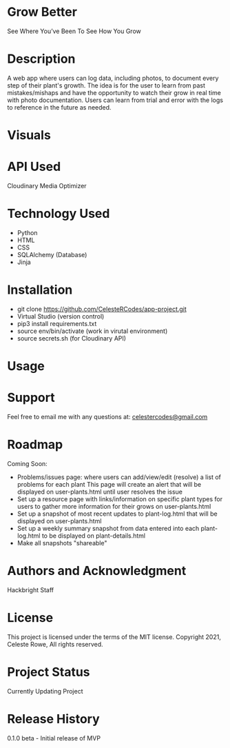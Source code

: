 # Grow Better
See Where You’ve Been To See How You Grow

# Description
A web app where users can log data, including photos, to document every step of their plant's growth. The idea is for the user to learn from past mistakes/mishaps and have the opportunity to watch their grow in real time with photo documentation. Users can learn from trial and error with the logs to reference in the future as needed. 

# Visuals

# API Used
Cloudinary Media Optimizer

# Technology Used
* Python
* HTML
* CSS
* SQLAlchemy (Database)
* Jinja

# Installation
* git clone https://github.com/CelesteRCodes/app-project.git
* Virtual Studio (version control)
* pip3 install requirements.txt
* source env/bin/activate (work in virutal environment)
* source secrets.sh (for Cloudinary API)

# Usage

# Support 
Feel free to email me with any questions at: celestercodes@gmail.com 

# Roadmap
Coming Soon:
* Problems/issues page: where users can add/view/edit (resolve) a list of problems for each plant
This page will create an alert that will be displayed on user-plants.html until user resolves the issue
* Set up a resource page with links/information on specific plant types for users to gather more information for their grows on user-plants.html
* Set up a snapshot of most recent updates to plant-log.html that will be displayed on user-plants.html
* Set up a weekly summary snapshot from data entered into each plant-log.html to be displayed on plant-details.html 
* Make all snapshots "shareable" 

# Authors and Acknowledgment
Hackbright Staff 

# License
This project is licensed under the terms of the MIT license.
Copyright 2021, Celeste Rowe, All rights reserved.

# Project Status
Currently Updating Project

# Release History
0.1.0 beta - Initial release of MVP
